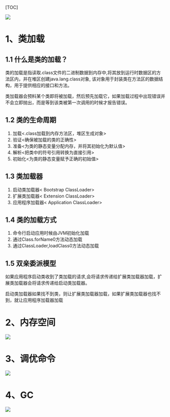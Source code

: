 [TOC]

![](https://www.showdoc.cc/server/api/common/visitfile/sign/cf5bd5aaa8fe516696abc773d04d57ed?showdoc=.jpg)

# 1、类加载
## 1.1 什么是类的加载？
类的加载是指读取.class文件的二进制数据到内存中,将其放到运行时数据区的方法区内，并在堆区创建java.lang.class对象,
该对象用于封装类在方法区的数据结构，用于提供相应的接口和方法。

类加载器会预料某个类即将被加载，然后预先加载它，如果加载过程中出现错误并不会立即抛出，而是等到该类被第一次调用的时候才报告错误。

## 1.2 类的生命周期
1. 加载<.class加载到内存方法区，堆区生成对象>
2. 验证<确保被加载的类的正确性>
3. 准备<为类的静态变量分配内存，并将其初始化为默认值>
4. 解析<把类中的符号引用转换为直接引用>
5. 初始化<为类的静态变量赋予正确的初始值>

## 1.3 类加载器
1. 启动类加载器< Bootstrap ClassLoader>
2. 扩展类加载器< Extension ClassLoader>
3. 应用程序加载器< Application ClassLoader>

## 1.4 类的加载方式
1. 命令行启动应用时候由JVM初始化加载
2. 通过Class.forName0方法动态加载
3. 通过ClassLoader,loadClass0方法动态加载

## 1.5 双亲委派模型
如果应用程序启动类收到了类加载的请求,会将请求传递给扩展类加载器加载，扩展类加载器会将请求传递给启动类加载器。

启动类加载器如果找不到类，则让扩展类加载器加载，如果扩展类加载器也找不到，就让应用程序加载器加载

# 2、内存空间
![](https://www.showdoc.cc/server/api/common/visitfile/sign/ce5232aef43d58d45bb640de4627e4ef?showdoc=.jpg)

# 3、调优命令
![](https://www.showdoc.cc/server/api/common/visitfile/sign/c89c7290c9a7db33dc5357c89cbe20cb?showdoc=.jpg)

# 4、GC
![](https://www.showdoc.cc/server/api/common/visitfile/sign/60b85437720f563bc1d2f9a88926a05e?showdoc=.jpg)